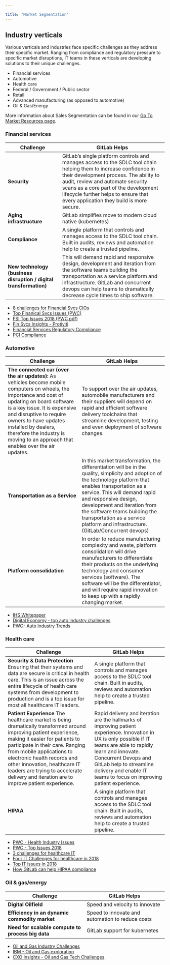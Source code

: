 ```yaml
---

title: "Market Segmentation"
---
```








## Industry verticals

Various verticals and industries face specific challenges as they address their specific market.  Ranging from compliance and regulatory pressure to specific market disruptions, IT teams in these verticals are developing solutions to their unique challenges.

 - Financial services
 - Automotive
 - Health care
 - Federal / Government / Public sector
 - Retail
 - Advanced manufacturing (as opposed to automotive)
 - Oil & Gas/Energy

 More information about Sales Segmentation can be found in our [Go To Market Resources page](https://about.gitlab.com/handbook/sales/field-operations/gtm-resources/).

### Financial services

 | Challenge | GitLab Helps |
 | --------- | ------------ |
 | **Security** | GitLab’s single platform controls and manages access to the SDLC tool chain helping them to increase confidence in their development process.   The ability to audit, review and automate security scans as a core part of the development lifecycle further helps to ensure that every application they build is more secure. |
 | **Aging infrastructure** | GitLab simplifies move to modern cloud native (kubernetes) |
 | **Compliance** | A single platform that controls and manages access to the SDLC tool chain.   Built in audits, reviews and automation help to create a trusted pipeline. |
 | **New technology (business disruption / digital transformation)** | This will demand rapid and responsive design, development and iteration from the software teams building the transportation as a service platform and infrastructure.   GitLab and concurrent devops can help teams to dramatically decrease cycle times to ship software. |

 - [8 challenges for Financial Svcs CIOs](https://www.cio.com/article/3128314/financial-it/8-challenges-that-keep-financial-services-ctos-and-cios-up-at-night.html)
 - [Top Finanical Svcs Issues  (PWC)](https://www.pwc.com/us/en/industries/financial-services/research-institute/top-issues.html)
 - [FSI Top Issues 2018 (PWC pdf)](https://www.pwc.com/us/en/financial-services/research-institute/assets/pwc-fsi-top-issues-2018.pdf)
 - [Fin Svcs Insights - Protiviti](https://www.protiviti.com/sites/default/files/united_states/insights/fs-insights-v4-i3-protiviti.pdf)
 - [Financial Services Regulatory Compliance](/solutions/financial-services-regulatory-compliance/)
 - [PCI Compliance](/solutions/pci-compliance/)

### Automotive

| Challenge | GitLab Helps |
| --------- | ------------ |
| **The connected car (over the air updates):** As vehicles become mobile computers on wheels, the importance and cost of updating on board software is a key issue.  It is expensive and disruptive to require owners to have updates installed by dealers, therefore the industry is moving to an approach that enables over the air updates. | To support over the air updates, automobile manufacturers and their suppliers will depend on rapid and efficient software delivery toolchains that streamline development, testing and even deployment of software changes. |
| **Transportation as a Service** | In this market transformation, the differentiation will be in the quality, simplicity and adoption of the technology platform that enables transportation as a service. This will demand rapid and responsive design, development and iteration from the software teams building the transportation as a service platform and infrastructure. (GitLab/Concurrent devops) |
| **Platform consolidation** | In order to reduce manufacturing complexity and waste, platform consolidation will drive manufacturers to differentiate their products on the underlying technology and consumer services (software). The software will be the differentiator, and will require rapid innovation to keep up with a rapidly changing market. |

- [IHS Whitepaper](http://cdn.ihs.com/www/pdf/AUT-TL-WhitePaper-5.pdf)
- [Digital Economy - top auto industry challenges](http://www.digitalistmag.com/digital-economy/2017/09/14/top-tech-challenges-disrupting-revolutionizing-auto-industry-05365751)
- [PWC- Auto Industry Trends](https://www.strategyand.pwc.com/trend/2017-automotive-industry-trends)

### Health care

| Challenge | GitLab Helps |
| --------- | ------------ |
| **Security & Data Protection** Ensuring that their systems and data are secure is critical in health care.  This is an issue across the entire lifecycle of health care systems from development to production and is a top issue for most all healthcare IT leaders. | A single platform that controls and manages access to the SDLC tool chain.    Built in audits, reviews and automation help to create a trusted pipeline.  |
| **Patient Experience** The healthcare market is being dramatically transformed around improving patient experience, making it easier for patients to participate in their care.  Ranging from mobile applications to electronic health records and other innovation, healthcare IT leaders are trying to accelerate delivery and iteration are to improve patient experience. | Rapid delivery and iteration are the hallmarks of improving patient experience.  Innovation in UX is only possible if IT teams are able to rapidly learn and innovate.  Concurrent Devops and GitLab help to streamline delivery and enable IT teams to focus on improving patient experience. |
| **HIPAA** | A single platform that controls and manages access to the SDLC tool chain.    Built in audits, reviews and automation help to create a trusted pipeline. |

- [PWC - Health Industry Issues](https://www.pwc.com/us/en/health-industries/top-health-industry-issues.html)
- [PWC - Top Issues 2018](https://www.pwc.com/us/en/health-industries/assets/pwc-health-research-institute-top-health-industry-issues-of-2018-report.pdf)
- [3 challenges for healthcare IT](https://www.healthdatamanagement.com/opinion/how-3-major-challenges-will-shape-healthcare-it-in-2018)
- [Four IT Challenges for healthcare in 2018](https://thedoctorweighsin.com/four-it-challenges-facing-healthcare-organizations-in-2018/)
- [Top IT issues in 2018](https://www.advisory.com/research/health-care-it-advisor/it-forefront/2018/01/top-it-2018)
- [How GitLab can help HIPAA compliance](/solutions/hipaa-compliance/)

### Oil & gas/energy

| Challenge | GitLab Helps |
| --------- | ------------ |
| **Digital Oilfield** |  Speed and velocity to innovate            |
| **Efficiency in an dynamic commodity market**  |  Speed to innovate and automation to reduce costs            |
| **Need for scalable compute to process big data** |  GitLab support for kubernetes            |

- [Oil and Gas Industry Challenges](https://www.stoutadvisory.com/insights/article/trends-and-challenges-oil-and-gas-industry)
- [IBM - Oil and Gas exploration](http://www-935.ibm.com/services/us/gbs/bus/pdf/g510-3882-meeting-challenges-oil-gas-exploration.pdf)
- [CXO Insights - Oil and Gas Tech Challenges](https://smart-grid.energycioinsights.com/cxo-insights/how-technology-is-changing-the-oil-and-gas-landscape-for-the-better-nwid-51.html)

